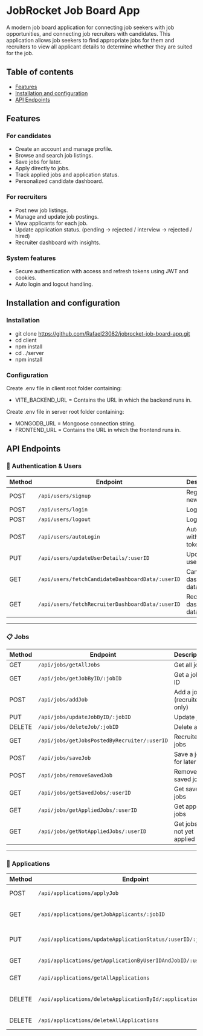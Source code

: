 # JobRocket Job Board App

A modern job board application for connecting job seekers with job opportunities, and connecting job recruiters with candidates. This application allows job seekers to find appropriate jobs for them and recruiters to view all applicant details to determine whether they are suited for the job.

## Table of contents

- [Features](#features)
- [Installation and configuration](#installation-and-configuration)
- [API Endpoints](#api-endpoints)

## Features
### For candidates
- Create an account and manage profile.
- Browse and search job listings.
- Save jobs for later.
- Apply directly to jobs.
- Track applied jobs and application status.
- Personalized candidate dashboard.

### For recruiters
- Post new job listings.
- Manage and update job postings.
- View applicants for each job.
- Update application status. (pending -> rejected / interview -> rejected / hired)
- Recruiter dashboard with insights.

### System features
- Secure authentication with access and refresh tokens using JWT and cookies.
- Auto login and logout handling.

## Installation and configuration
### Installation
- git clone https://github.com/Rafael23082/jobrocket-job-board-app.git
- cd client
- npm install
- cd ../server
- npm install

### Configuration
Create .env file in client root folder containing:
- VITE_BACKEND_URL = Contains the URL in which the backend runs in.

Create .env file in server root folder containing:
- MONGODB_URL = Mongoose connection string.
- FRONTEND_URL = Contains the URL in which the frontend runs in.

## API Endpoints

### 🔑 Authentication & Users
| Method | Endpoint | Description | Auth |
|--------|----------|-------------|------|
| POST | `/api/users/signup` | Register a new user | ❌ |
| POST | `/api/users/login` | Login user | ❌ |
| POST | `/api/users/logout` | Logout user | ✅ |
| POST | `/api/users/autoLogin` | Auto login with refresh token | ❌ |
| PUT | `/api/users/updateUserDetails/:userID` | Update user profile | ✅ |
| GET | `/api/users/fetchCandidateDashboardData/:userID` | Candidate dashboard data | ✅ |
| GET | `/api/users/fetchRecruiterDashboardData/:userID` | Recruiter dashboard data | ✅ |

---

### 📋 Jobs
| Method | Endpoint | Description | Auth |
|--------|----------|-------------|------|
| GET | `/api/jobs/getAllJobs` | Get all jobs | ❌ |
| GET | `/api/jobs/getJobByID/:jobID` | Get a job by ID | ❌ |
| POST | `/api/jobs/addJob` | Add a job (recruiter only) | ✅ |
| PUT | `/api/jobs/updateJobByID/:jobID` | Update job | ✅ |
| DELETE | `/api/jobs/deleteJob/:jobID` | Delete a job | ✅ |
| GET | `/api/jobs/getJobsPostedByRecruiter/:userID` | Recruiter’s jobs | ✅ |
| POST | `/api/jobs/saveJob` | Save a job for later | ✅ |
| POST | `/api/jobs/removeSavedJob` | Remove saved job | ✅ |
| GET | `/api/jobs/getSavedJobs/:userID` | Get saved jobs | ✅ |
| GET | `/api/jobs/getAppliedJobs/:userID` | Get applied jobs | ✅ |
| GET | `/api/jobs/getNotAppliedJobs/:userID` | Get jobs not yet applied to | ✅ |

---

### 📝 Applications
| Method | Endpoint | Description | Auth |
|--------|----------|-------------|------|
| POST | `/api/applications/applyJob` | Apply to a job | ✅ |
| GET | `/api/applications/getJobApplicants/:jobID` | Get applicants for a job | ✅ |
| PUT | `/api/applications/updateApplicationStatus/:userID/:jobID` | Update application status | ✅ |
| GET | `/api/applications/getApplicationByUserIDAndJobID/:userID/:jobID` | Get specific application | ✅ |
| GET | `/api/applications/getAllApplications` | Get all applications | ❌ |
| DELETE | `/api/applications/deleteApplicationById/:applicationID` | Delete application by ID | ❌ |
| DELETE | `/api/applications/deleteAllApplications` | Delete all applications | ❌ |
